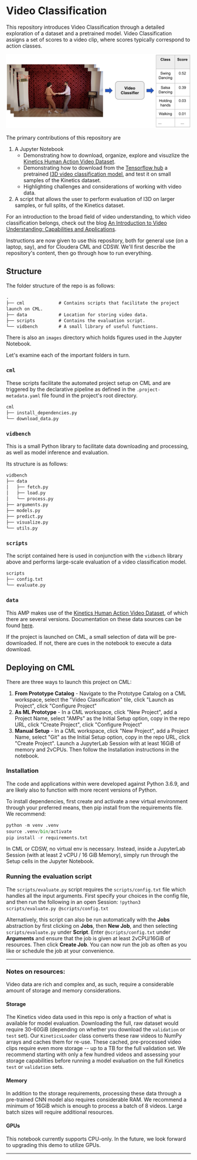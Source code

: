 # Video Classification

This repository introduces Video Classification through a detailed exploration of a dataset and a pretrained model. Video Classification assigns a set of scores to a video clip, where scores typically correspond to action classes.

![Upsampling](images/video_classification_task.png)

The primary contributions of this repository are

1. A Jupyter Notebook
    - Demonstrating how to download, organize, explore and visuzlize the [Kinetics Human Action Video Dataset](https://deepmind.com/research/open-source/kinetics).
    - Demonstrating how to download from the [Tensorflow hub](https://www.tensorflow.org/hub) a pretrained [I3D video classification model](https://deepmind.com/research/open-source/i3d-model), and test it on small samples of the Kinetics dataset. 
    - Highlighting challenges and considerations of working with video data. 
2. A script that allows the user to perform evaluation of I3D on larger samples, or full splits, of the Kinetics dataset.

For an introduction to the broad field of video understanding, to which video classification belongs, check out the blog [An Introduction to Video Understanding: Capabilities and Applications](https://blog.fastforwardlabs.com/2021/12/14/an-introduction-to-video-understanding-capabilities-and-applications.html).

Instructions are now given to use this repository, both for general use (on a laptop, say), and for Cloudera CML and CDSW.
We'll first describe the repository's content, then go through how to run everything.

## Structure

The folder structure of the repo is as follows:

```
.
├── cml             # Contains scripts that facilitate the project launch on CML.
├── data            # Location for storing video data. 
├── scripts         # Contains the evaluation script.
└── vidbench        # A small library of useful functions.
```
There is also an `images` directory which holds figures used in the Jupyter Notebook. 

Let's examine each of the important folders in turn.

### `cml`
These scripts facilitate the automated project setup on CML and are triggered by the declarative 
pipeline as defined in the `.project-metadata.yaml` file found in the project's root directory.

```
cml
├── install_dependencies.py
└── download_data.py
```

### `vidbench`
This is a small Python library to facilitate data downloading and processing, as well as model inference and evaluation. 

Its structure is as follows:
```
vidbench
├── data
│   ├── fetch.py     
│   ├── load.py
│   └── process.py
├── arguments.py
├── models.py
├── predict.py
├── visualize.py
└── utils.py
```

### `scripts`
The script contained here is used in conjunction with the `vidbench` library above and performs large-scale evaluation of a video classification model. 

```
scripts
├── config.txt
└── evaluate.py
```

### `data`
This AMP makes use of the [Kinetics Human Action Video Dataset](https://arxiv.org/abs/1705.06950), of which there are several versions. 
Documentation on these data sources can be found [here](https://github.com/cvdfoundation/kinetics-dataset/tree/ed85ec6b29aa569f0e4b21edbc1cd90818446ea4). 

If the project is launched on CML, a small selection of data will be pre-downloaded. If not, there are cues in the notebook to execute a data download. 

## Deploying on CML
There are three ways to launch this project on CML:

1. **From Prototype Catalog** - Navigate to the Prototype Catalog on a CML workspace, select the "Video Classification" tile, click "Launch as Project", click "Configure Project"
2. **As ML Prototype** - In a CML workspace, click "New Project", add a Project Name, select "AMPs" as the Initial Setup option, copy in the repo URL, click "Create Project", click "Configure Project"
3. **Manual Setup** - In a CML workspace, click "New Project", add a Project Name, select "Git" as the Initial Setup option, copy in the repo URL, click "Create Project". 
Launch a JupyterLab Session with at least 16GiB of memory and 2vCPUs. Then follow the Installation instructions in the notebook.

### Installation
The code and applications within were developed against Python 3.6.9, and are likely also to function with more recent versions of Python.

To install dependencies, first create and activate a new virtual environment through your preferred means, then pip install from the requirements file. We recommend:

```python
python -m venv .venv
source .venv/bin/activate
pip install -r requirements.txt
```

In CML or CDSW, no virtual env is necessary. Instead, inside a JupyterLab Session (with at least 2 vCPU / 16 GiB Memory), simply run through the Setup cells in the Jupyter Notebook. 

### Running the evaluation script

The `scripts/evaluate.py` script requires the `scripts/config.txt` file which handles all the input arguments. First specify your choices in the config file, and then run the following in an open Session: `!python3 scripts/evaluate.py @scripts/config.txt`

Alternatively, this script can also be run automatically with the **Jobs** abstraction by first clicking on **Jobs**, then **New Job**, and then selecting `scripts/evaluate.py` under **Script**. Enter `@scripts/config.txt` under **Arguments** and ensure that the job is given at least 2vCPU/16GiB of resources. Then click **Create Job**. You can now run the job as often as you like or schedule the job at your convenience. 

-----------
### Notes on resources: 

Video data are rich and complex and, as such, require a considerable amount of storage and memory considerations. 

#### Storage
The Kinetics video data used in this repo is only a fraction of what is available for model evaluation. Downloading the full, raw dataset would require 30-60GiB (depending on whether you download the `validation` or `test` set). Our `KineticsLoader` class converts these raw videos to NumPy arrays and caches them for re-use. These cached, pre-processed video clips require even more storage -- up to a TB for the full validation set. We recommend starting with only a few hundred videos and assessing your storage capabilities before running a model evaluation on the full Kinetics `test` or `validation` sets. 

#### Memory
In addition to the storage requirements, processing these data through a pre-trained CNN model also requires considerable RAM. We recommend a minimum of 16GiB which is enough to process a batch of 8 videos. Large batch sizes will require additional resources. 

#### GPUs
This notebook currently supports CPU-only. In the future, we look forward to upgrading this demo to utilize GPUs. 

-----------